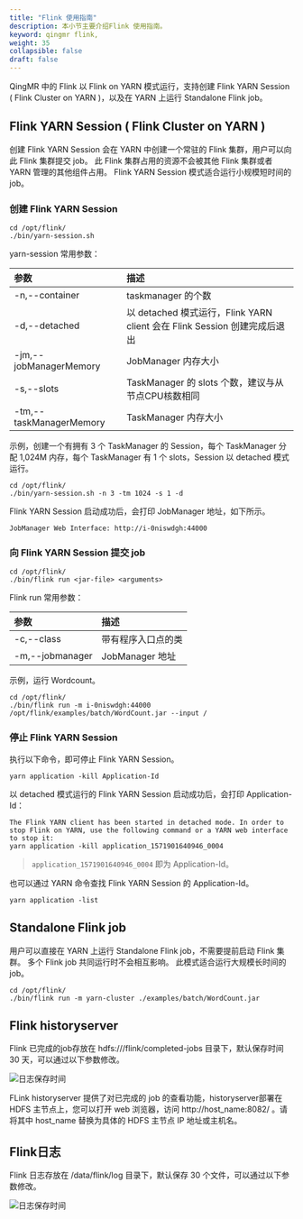 ```yaml
---
title: "Flink 使用指南"
description: 本小节主要介绍Flink 使用指南。 
keyword: qingmr flink,
weight: 35
collapsible: false
draft: false
---
```



  

QingMR 中的 Flink 以 Flink on YARN 模式运行，支持创建 Flink YARN Session ( Flink Cluster on YARN )，以及在  YARN 上运行 Standalone Flink job。

## Flink YARN Session ( Flink Cluster on YARN )

创建 Flink YARN Session 会在 YARN 中创建一个常驻的 Flink 集群，用户可以向此 Flink 集群提交 job。 此 Flink 集群占用的资源不会被其他  Flink 集群或者 YARN 管理的其他组件占用。 Flink YARN Session 模式适合运行小规模短时间的 job。

<span id="511"></span>

### 创建 Flink YARN Session

```shell
cd /opt/flink/
./bin/yarn-session.sh
```

yarn-session 常用参数：

| 参数 | 描述 |
| :------ | :------ |
| -n,--container <arg> | taskmanager 的个数 |
| -d,--detached | 以 detached 模式运行，Flink YARN client 会在 Flink Session 创建完成后退出 |
| -jm,--jobManagerMemory <arg> | JobManager 内存大小 |
| -s,--slots <arg> | TaskManager 的 slots 个数，建议与从节点CPU核数相同 |
| -tm,--taskManagerMemory <arg> | TaskManager 内存大小 |

示例，创建一个有拥有 3 个 TaskManager 的 Session，每个 TaskManager 分配 1,024M 内存，每个 TaskManager 有 1 个 slots，Session 以 detached 模式运行。

```shell
cd /opt/flink/
./bin/yarn-session.sh -n 3 -tm 1024 -s 1 -d
```

Flink YARN Session 启动成功后，会打印 JobManager 地址，如下所示。

```shell
JobManager Web Interface: http://i-0niswdgh:44000
```

### 向 Flink YARN Session 提交 job

```shell
cd /opt/flink/
./bin/flink run <jar-file> <arguments>
```

Flink run 常用参数：

| 参数 | 描述 |
| :------ | :------ |
| -c,--class <classname> | 带有程序入口点的类 |
| -m,--jobmanager <arg> | JobManager 地址 |


示例，运行 Wordcount。

```shell
cd /opt/flink/
./bin/flink run -m i-0niswdgh:44000 /opt/flink/examples/batch/WordCount.jar --input /
```

### 停止 Flink YARN Session

执行以下命令，即可停止 Flink YARN Session。

```shell
yarn application -kill Application-Id
```

以 detached 模式运行的 Flink YARN Session 启动成功后，会打印 Application-Id：

```shell
The Flink YARN client has been started in detached mode. In order to stop Flink on YARN, use the following command or a YARN web interface to stop it:
yarn application -kill application_1571901640946_0004
```

>`application_1571901640946_0004` 即为 Application-Id。

也可以通过 YARN 命令查找 Flink YARN Session 的 Application-Id。

```shell
yarn application -list
```

## Standalone Flink job

用户可以直接在 YARN 上运行 Standalone Flink job，不需要提前启动 Flink 集群。 多个 Flink job 共同运行时不会相互影响。 此模式适合运行大规模长时间的 job。

```shell
cd /opt/flink/
./bin/flink run -m yarn-cluster ./examples/batch/WordCount.jar
```

## Flink historyserver

Flink 已完成的job存放在 hdfs:///flink/completed-jobs 目录下，默认保存时间 30 天，可以通过以下参数修改。

![日志保存时间](../../_images/flink_archive.png)

FLink historyserver 提供了对已完成的 job 的查看功能，historyserver部署在 HDFS 主节点上，您可以打开 web 浏览器，访问 http://host_name:8082/ 。请将其中 host_name 替换为具体的 HDFS 主节点 IP 地址或主机名。

## Flink日志

Flink 日志存放在 /data/flink/log 目录下，默认保存 30 个文件，可以通过以下参数修改。

![日志保存时间](../../_images/flink_log.png)

